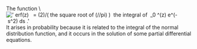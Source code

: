 The function \\
![' erf(z)   = (2)/( the square root of (//pi)
)  the integral of  \_0 \^(z) e\^(- s\^2) ds .'](../dictionary/equation_images/3489.1..png)
It arises in probability because it is related to the integral of the
normal distribution function, and it occurs in the solution of some
partial differential equations.
